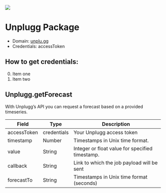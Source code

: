 [![](https://scdn.rapidapi.com/RapidAPI_banner.png)](https://rapidapi.com/package/Unplugg/functions?utm_source=RapidAPIGitHub_UnpluggFunctions&utm_medium=button&utm_content=RapidAPI_GitHub)
# Unplugg Package

* Domain: [unplu.gg](https://unplu.gg)
* Credentials: accessToken

## How to get credentials: 
0. Item one 
1. Item two
 
## Unplugg.getForecast
With Unplugg’s API you can request a forecast based on a provided timeseries. 

| Field      | Type       | Description
|------------|------------|----------
| accessToken| credentials| Your Unplugg access token
| timestamp  | Number     | Timestamps in Unix time format.
| value      | String     | Integer or float value for specified timestamp.
| callback   | String     | Link to which the job payload will be sent
| forecastTo | String     | Timestamps in Unix time format (seconds)

